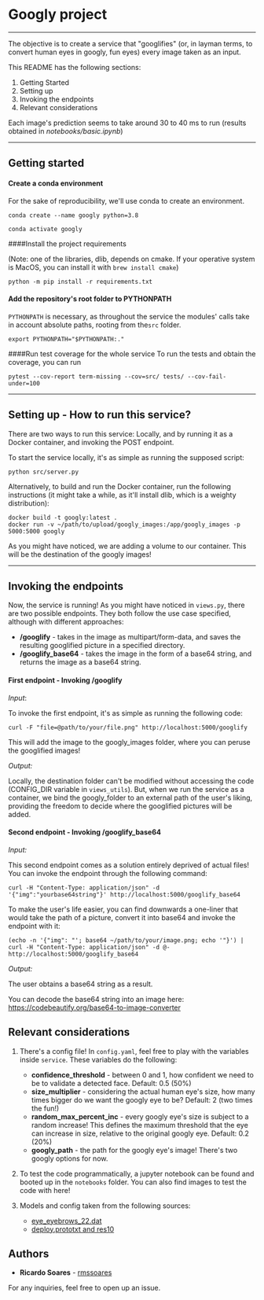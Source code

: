 
# Googly project

---
The objective is to create a service that "googlifies" (or, in layman terms, to convert human eyes in googly, fun eyes) every image taken as an input.

This README has the following sections:
1. Getting Started
2. Setting up
3. Invoking the endpoints
4. Relevant considerations

Each image's prediction seems to take around 30 to 40 ms to run (results obtained in _notebooks/basic.ipynb_)

---
## Getting started
#### Create a conda environment
For the sake of reproducibility, we'll use conda to create an environment.

```
conda create --name googly python=3.8

conda activate googly
```

####Install the project requirements
 
 (Note: one of the libraries, dlib, depends on cmake.
  If your operative system is MacOS, you can install it with ```brew install cmake```)
```
python -m pip install -r requirements.txt
```
#### Add the repository's root folder to PYTHONPATH

```PYTHONPATH``` is necessary, as throughout the service the modules' calls take in account absolute paths,
 rooting from the```src``` folder.

```
export PYTHONPATH="$PYTHONPATH:."
```

####Run test coverage for the whole service
To run the tests and obtain the coverage, you can run
```
pytest --cov-report term-missing --cov=src/ tests/ --cov-fail-under=100
```
---

## Setting up - How to run this service?
There are two ways to run this service: Locally, and by running it as a Docker container, and invoking the POST endpoint.

To start the service locally, it's as simple as running the supposed script:

```
python src/server.py
```

Alternatively, to build and run the Docker container, run the following instructions (it might take a while, as it'll install dlib, which is a weighty distribution):

```
docker build -t googly:latest .
docker run -v ~/path/to/upload/googly_images:/app/googly_images -p 5000:5000 googly
```
As you might have noticed, we are adding a volume to our container. This will be the destination of the googly images!

---
## Invoking the endpoints

Now, the service is running! As you might have noticed in ```views.py```, there are two possible endpoints.
They both follow the use case specified, although with different approaches:

- **/googlify** - takes in the image as multipart/form-data, and saves the resulting googlified picture in a specified directory.
- **/googlify_base64** - takes the image in the form of a base64 string, and returns the image as a base64 string.

#### First endpoint - Invoking /googlify
*Input*:

To invoke the first endpoint, it's as simple as running the following code:
```
curl -F "file=@path/to/your/file.png" http://localhost:5000/googlify
```
This will add the image to the googly_images folder, where you can peruse the googlified images!

*Output:*

Locally, the destination folder can't be modified without accessing the code (CONFIG_DIR variable in ```views_utils```).
But, when we run the service as a container, we bind the googly_folder to an external path of the user's liking,
providing the freedom to decide where the googlified pictures will be added.

#### Second endpoint - Invoking /googlify_base64
*Input:*

This second endpoint comes as a solution entirely deprived of actual files! You can invoke the endpoint through the following command:
```
curl -H "Content-Type: application/json" -d '{"img":"yourbase64string"}' http://localhost:5000/googlify_base64
```
To make the user's life easier, you can find downwards a one-liner that would take the path of a picture, convert it into base64
and invoke the endpoint with it:
```
(echo -n '{"img": "'; base64 ~/path/to/your/image.png; echo '"}') | curl -H "Content-Type: application/json" -d @- http://localhost:5000/googlify_base64
```

*Output:*

The user obtains a base64 string as a result.
 
You can decode the base64 string into an image here: https://codebeautify.org/base64-to-image-converter


## Relevant considerations
1. There's a config file! In ```config.yaml```, feel free to play with the variables inside ```service```.
These variables do the following:
    - **confidence_threshold** - between 0 and 1, how confident we need to be to validate a detected face. Default: 0.5 (50%)
    - **size_multiplier** - considering the actual human eye's size, how many times bigger do we want the googly eye to be? Default: 2 (two times the fun!)
    - **random_max_percent_inc** - every googly eye's size is subject to a random increase! This defines the maximum threshold that the eye can increase in size, relative to the original googly eye. Default: 0.2 (20%)
    - **googly_path** - the path for the googly eye's image! There's two googly options for now.

2. To test the code programmatically, a jupyter notebook can be found and booted up in the ```notebooks``` folder. You can also find images to test the code with here!

3. Models and config taken from the following sources:
    - [eye_eyebrows_22.dat](https://github.com/Luca96/dlib-minified-models/tree/master/face_landmarks)
    - [deploy.prototxt and res10](https://github.com/spmallick/learnopencv/tree/master/FaceDetectionComparison/models)

## Authors

* **Ricardo Soares** - [rmssoares](https://github.com/rmssoares)

For any inquiries, feel free to open up an issue.
